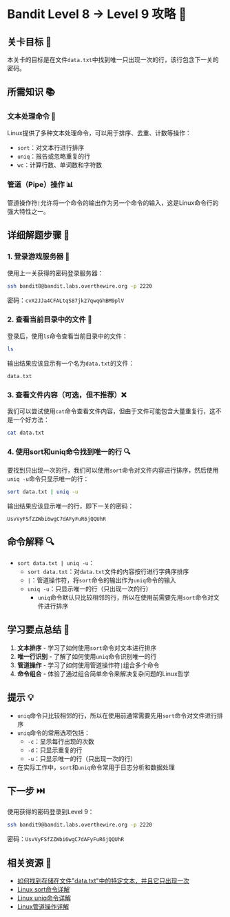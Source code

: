 # Bandit Level 8 → Level 9 攻略 🔄

## 关卡目标 🎯

本关卡的目标是在文件`data.txt`中找到唯一只出现一次的行，该行包含下一关的密码。

## 所需知识 📚

### 文本处理命令 🔄

Linux提供了多种文本处理命令，可以用于排序、去重、计数等操作：

- `sort`：对文本行进行排序
- `uniq`：报告或忽略重复的行
- `wc`：计算行数、单词数和字符数

### 管道（Pipe）操作 📊

管道操作符`|`允许将一个命令的输出作为另一个命令的输入，这是Linux命令行的强大特性之一。

## 详细解题步骤 📝

### 1. 登录游戏服务器 🔐

使用上一关获得的密码登录服务器：

```bash
ssh bandit8@bandit.labs.overthewire.org -p 2220
```

密码：`cvX2JJa4CFALtqS87jk27qwqGhBM9plV`

### 2. 查看当前目录中的文件 👀

登录后，使用`ls`命令查看当前目录中的文件：

```bash
ls
```

输出结果应该显示有一个名为`data.txt`的文件：

```
data.txt
```

### 3. 查看文件内容（可选，但不推荐）❌

我们可以尝试使用`cat`命令查看文件内容，但由于文件可能包含大量重复行，这不是一个好方法：

```bash
cat data.txt
```

### 4. 使用sort和uniq命令找到唯一的行 🔍

要找到只出现一次的行，我们可以使用`sort`命令对文件内容进行排序，然后使用`uniq -u`命令只显示唯一的行：

```bash
sort data.txt | uniq -u
```

输出结果应该显示唯一的行，即下一关的密码：

```
UsvVyFSfZZWbi6wgC7dAFyFuR6jQQUhR
```

## 命令解释 🔍

- `sort data.txt | uniq -u`：
  - `sort data.txt`：对`data.txt`文件的内容按行进行字典序排序
  - `|`：管道操作符，将`sort`命令的输出作为`uniq`命令的输入
  - `uniq -u`：只显示唯一的行（只出现一次的行）
    - `uniq`命令默认只比较相邻的行，所以在使用前需要先用`sort`命令对文件进行排序

## 学习要点总结 📌

1. **文本排序** - 学习了如何使用`sort`命令对文本进行排序
2. **唯一行识别** - 了解了如何使用`uniq`命令识别唯一的行
3. **管道操作** - 学习了如何使用管道操作符`|`组合多个命令
4. **命令组合** - 体验了通过组合简单命令来解决复杂问题的Linux哲学

## 提示 💡

- `uniq`命令只比较相邻的行，所以在使用前通常需要先用`sort`命令对文件进行排序
- `uniq`命令的常用选项包括：
  - `-c`：显示每行出现的次数
  - `-d`：只显示重复的行
  - `-u`：只显示唯一的行（只出现一次的行）
- 在实际工作中，`sort`和`uniq`命令常用于日志分析和数据处理

## 下一步 ⏭️

使用获得的密码登录到Level 9：

```bash
ssh bandit9@bandit.labs.overthewire.org -p 2220
```

密码：`UsvVyFSfZZWbi6wgC7dAFyFuR6jQQUhR`

## 相关资源 🔗

- [如何找到存储在文件"data.txt"中的特定文本，并且它只出现一次](https://stackoverflow.com/questions/12782827/how-to-find-the-particular-text-stored-in-the-file-data-txt-and-it-occurs-only)
- [Linux sort命令详解](https://www.geeksforgeeks.org/sort-command-linuxunix-examples/)
- [Linux uniq命令详解](https://www.geeksforgeeks.org/uniq-command-in-linux-with-examples/)
- [Linux管道操作详解](https://www.geeksforgeeks.org/piping-in-unix-or-linux/)
